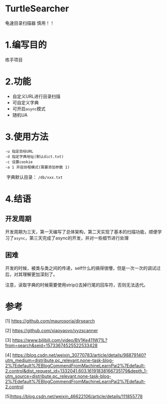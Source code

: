 # TurtleSearcher

龟速目录扫描器 慎用！！ 

# 1.编写目的

练手项目


# 2.功能

- 自定义URL进行目录扫描
- 可自定义字典
- 可开启`async`模式
- 随机UA

# 3.使用方法

```
-u 指定目标URL
-d 指定字典地址(默认dict.txt)
-c 设置cookie
-a 1 开启协程模式(需要添加参数 1)
```

​	字典默认目录： `/db/xxx.txt`

# 4.结语

## 开发周期	

​	开发周期为三天，第一天编写了总体架构，第二天实现了基本的扫描功能，顺便学习了`async`，第三天完成了async的开发，并对一些细节进行处理

## 困难	

​	开发的时候，被类与类之间的传递，self什么的搞得很懵，但是一次一次的调试过后，对其理解更加深刻了。

​	注意，读取字典的时候需要使用strip()去掉行尾的回车符，否则无法迭代。


# 参考

[1]  https://github.com/maurosoria/dirsearch

[2]  https://github.com/xiaoyaovo/yyzscanner

[3] https://www.bilibili.com/video/BV1Ke411W71L?from=search&seid=15733674525522533428

[4] https://blog.csdn.net/weixin_30770783/article/details/98879140?utm_medium=distribute.pc_relevant.none-task-blog-2%7Edefault%7EBlogCommendFromMachineLearnPai2%7Edefault-2.control&dist_request_id=1332041.603.16191838166735179&depth_1-utm_source=distribute.pc_relevant.none-task-blog-2%7Edefault%7EBlogCommendFromMachineLearnPai2%7Edefault-2.control

[5]https://blog.csdn.net/weixin_46622106/article/details/111855778
